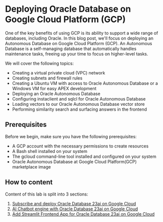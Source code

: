 # Deploying Oracle Database on Google Cloud Platform (GCP)

One of the key benefits of using GCP is its ability to support a wide range of databases, including Oracle. In this blog post, we'll focus on deploying an Autonomous Database on Google Cloud Platform (GCP). An Autonomous Database is a self-managing database that automatically handles maintenance tasks, freeing up your time to focus on higher-level tasks.

 We will cover the following topics:

- Creating a virtual private cloud (VPC) network
- Creating subnets and firewall rules
- Creating a Ubuntu VM with access to Oracle Autonomous Database or a Windows VM for easy APEX development
- Deploying an Oracle Autonomous Database
- Configuring instaclient and sqlcl for Oracle Autonomous Database
- Loading vectors to our Oracle Autonomous Database vector store
- Performing similarity search and surfacing answers in the frontend

## Prerequisites

Before we begin, make sure you have the following prerequisites:

- A GCP account with the necessary permissions to create resources
- A Bash shell installed on your system
- The gcloud command-line tool installed and configured on your system
- Oracle Autonomous Database at Google Cloud Platform(GCP) marketplace image

## How to content

Content of this lab is split into 3 sections:

1. [Subscribe and deploy Oracle Database 23ai on Google Cloud](README_INFRASTRUCTURE.md)  
2. [AI Chatbot engine with Oracle Database 23ai on Google Cloud](README_AICHATBOT.md)  
3. [Add Streamlit Frontend App for Oracle Database 23ai on Google Cloud](README_FRONTEND.md)